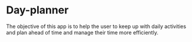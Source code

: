 # Day-planner
The objective of this app is to help the user to keep up with daily activities and plan ahead of time and manage their time more efficiently. 
